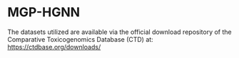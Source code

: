 # MGP-HGNN
The datasets utilized are available via the official download repository of the Comparative Toxicogenomics Database (CTD) at: https://ctdbase.org/downloads/
